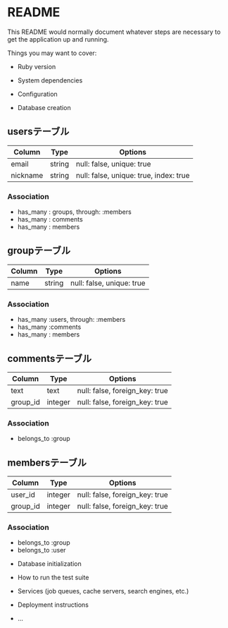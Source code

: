 # README

This README would normally document whatever steps are necessary to get the
application up and running.

Things you may want to cover:

* Ruby version

* System dependencies

* Configuration

* Database creation

## usersテーブル

|Column|Type|Options|
|------|----|-------|
|email|string|null: false, unique: true|
|nickname|string|null: false, unique: true, index: true|

### Association
- has_many : groups, through: :members
- has_many : comments
- has_many : members

## groupテーブル

|Column|Type|Options|
|------|----|-------|
|name|string|null: false, unique: true|

### Association
- has_many :users, through: :members
- has_many :comments
- has_many : members

## commentsテーブル

|Column|Type|Options|
|------|----|-------|
|text|text|null: false, foreign_key: true|
|group_id|integer|null: false, foreign_key: true|

### Association
- belongs_to :group

## membersテーブル

|Column|Type|Options|
|------|----|-------|
|user_id|integer|null: false, foreign_key: true|
|group_id|integer|null: false, foreign_key: true|

### Association
- belongs_to :group
- belongs_to :user

* Database initialization

* How to run the test suite

* Services (job queues, cache servers, search engines, etc.)

* Deployment instructions

* ...
